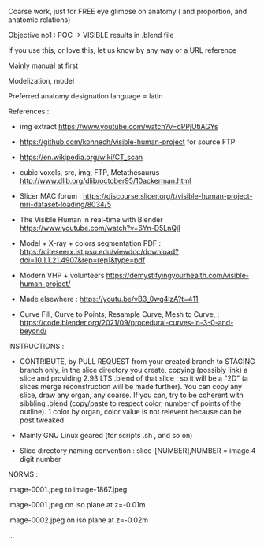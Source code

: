Coarse work, just for FREE eye glimpse on anatomy ( and proportion, and anatomic relations)

Objective no1 : POC -> VISIBLE  results in .blend file

If you use this, or love this, let us know by any way or a URL reference 

Mainly manual at first 

Modelization, model

Preferred anatomy designation language = latin

References : 
- img extract https://www.youtube.com/watch?v=dPPjUtiAGYs

- https://github.com/kohnech/visible-human-project for source FTP

- https://en.wikipedia.org/wiki/CT_scan
- cubic voxels, src, img, FTP, Metathesaurus http://www.dlib.org/dlib/october95/10ackerman.html
- Slicer MAC forum : https://discourse.slicer.org/t/visible-human-project-mri-dataset-loading/8034/5
- The Visible Human in real-time with Blender https://www.youtube.com/watch?v=6Yn-D5LnQjI
- Model + X-ray + colors segmentation PDF : https://citeseerx.ist.psu.edu/viewdoc/download?doi=10.1.1.21.4907&rep=rep1&type=pdf
- Modern VHP + volunteers https://demystifyingyourhealth.com/visible-human-project/
- Made elsewhere : https://youtu.be/vB3_0wq4lzA?t=411
- Curve Fill, Curve to Points, Resample Curve, Mesh to Curve,   : https://code.blender.org/2021/09/procedural-curves-in-3-0-and-beyond/

INSTRUCTIONS :

- CONTRIBUTE, by PULL REQUEST from your created branch to STAGING branch only, in the slice directory you create, copying (possibly link) a slice and providing 2.93 LTS .blend of that slice : so it will be a "2D" (a slices merge reconstruction will be made further). You can copy any slice, draw any organ, any coarse. If you can, try to be coherent with sibbling .blend (copy/paste to respect color, number of points of the outline). 1 color by organ, color value is not relevent because can be post tweaked.

- Mainly GNU Linux geared (for scripts .sh , and so on)

- Slice directory naming convention : slice-[NUMBER],NUMBER = image 4 digit number

NORMS :

image-0001.jpeg to image-1867.jpeg

image-0001.jpeg on iso plane at z=-0.01m

image-0002.jpeg on iso plane at z=-0.02m

...
